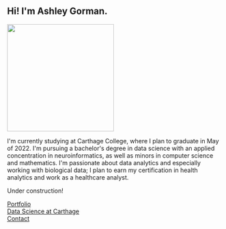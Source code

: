 ## Hi! I'm Ashley Gorman.

<img src="https://lh3.googleusercontent.com/W90LqOuawWc9YfSnr7FCHpWzq1yMHC4Jlr4ZFKJH_o_9SM-x2Tao3uJUdumW7DlFtM53k3Rj-59hUMY2JuSH9M63DOGY58kV-wwX7wJMcfGIbnT2SfU2J-I6L5cpHZJVYrJHXKJewg=w2400" height="250" width="250">

I'm currently studying at Carthage College, where I plan to graduate in May of 2022. I'm pursuing a bachelor's degree in data science with an applied concentration in neuroinformatics, as well as minors in computer science and mathematics. I'm passionate about data analytics and especially working with biological data; I plan to earn my certification in health analytics and work as a healthcare analyst.

<p>Under construction!</p>

<a href="portfolio/">Portfolio</a><br>
<a href="data-science-at-carthage/">Data Science at Carthage</a><br>
<a href="contact/">Contact</a>

